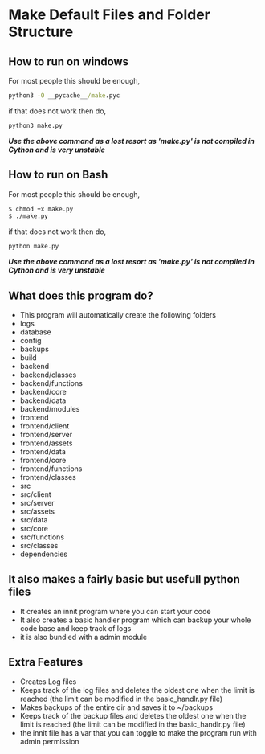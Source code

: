 # Make Default Files and Folder Structure
 
## How to run on windows
For most people this should be enough,
```cmd
python3 -O __pycache__/make.pyc
```
if that does not work then do,
```cmd
python3 make.py
```
***Use the above command as a lost resort as 'make.py' is not compiled in Cython and is very unstable***


## How to run on Bash
For most people this should be enough,
```bash
$ chmod +x make.py
$ ./make.py
```
if that does not work then do,
```bash
python make.py
```
***Use the above command as a lost resort as 'make.py' is not compiled in Cython and is very unstable***

## What does this program do?
- This program will automatically create the following folders
- logs 
- database 
- config 
- backups 
- build 
- backend 
- backend/classes 
- backend/functions 
- backend/core 
- backend/data 
- backend/modules 
- frontend 
- frontend/client 
- frontend/server 
- frontend/assets 
- frontend/data 
- frontend/core 
- frontend/functions 
- frontend/classes 
- src 
- src/client 
- src/server 
- src/assets 
- src/data 
- src/core 
- src/functions 
- src/classes 
- dependencies 

## It also makes a fairly basic but usefull python files
- It creates an innit program where you can start your code
- It also creates a basic handler program which can backup your whole code base and keep track of logs
- it is also bundled with a admin module

## Extra Features
- Creates Log files
- Keeps track of the log files and deletes the oldest one when the limit is reached (the limit can be modified in the basic_handlr.py file)
- Makes backups of the entire dir and saves it to ~/backups
- Keeps track of the backup files and deletes the oldest one when the limit is reached (the limit can be modified in the basic_handlr.py file)
- the innit file has a var that you can toggle to make the program run with admin permission